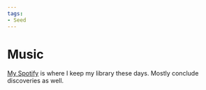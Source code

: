 ```yaml
---
tags:
- Seed
---
```


# Music

[My Spotify](https://open.spotify.com/user/11124001375?si=71f82680d2a947ad) is where I keep my library these days.
Mostly conclude discoveries as well.
